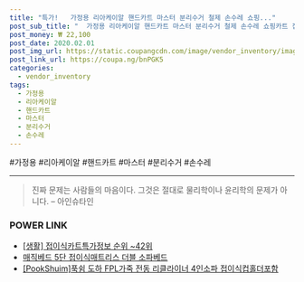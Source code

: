 ```yaml
--- 
title: "특가!   가정용 리아케이알 핸드카트 마스터 분리수거 철제 손수레 쇼핑..." 
post_sub_title: "  가정용 리아케이알 핸드카트 마스터 분리수거 철제 손수레 쇼핑카트 접이식 1231396 3" 
post_money: ₩ 22,100 
post_date: 2020.02.01 
post_img_url: https://static.coupangcdn.com/image/vendor_inventory/images/2018/09/12/11/0/94db42e4-9dc1-4b7c-9753-6f3ea2f243f6.jpg 
post_link_url: https://coupa.ng/bnPGK5 
categories: 
  - vendor_inventory 
tags: 
  - 가정용 
  - 리아케이알 
  - 핸드카트 
  - 마스터 
  - 분리수거 
  - 손수레 
--- 
```

  #가정용 #리아케이알 #핸드카트 #마스터 #분리수거 #손수레 
<hr> 

> 진짜 문제는 사람들의 마음이다. 그것은 절대로 물리학이나 윤리학의 문제가 아니다. – 아인슈타인 


### POWER LINK

* <a href="https://blog.naver.com/sakai111/221774983575" target="_blank"> [생활] 접이식카트특가정보 순위 ~42위</a>
* <a href="https://blog.naver.com/santokki14/221781914961" target="_blank">매직베드 5단 접이식매트리스 더블 소파베드</a>
* <a href="https://blog.naver.com/santokki14/221784294586" target="_blank">[PookShuim]푹쉼 도하 FPL가죽 전동 리클라이너 4인소파 접이식컵홀더포함</a>
